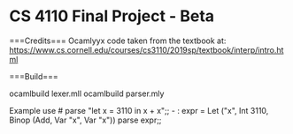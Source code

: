 CS 4110 Final Project - Beta
==================

===Credits===
Ocamlyyx code taken from the textbook at: https://www.cs.cornell.edu/courses/cs3110/2019sp/textbook/interp/intro.html


===Build===

ocamlbuild lexer.mll
ocamlbuild parser.mly

Example use
    # parse "let x = 3110 in x + x";;
    - : expr = Let ("x", Int 3110, Binop (Add, Var "x", Var "x"))
    parse expr;;